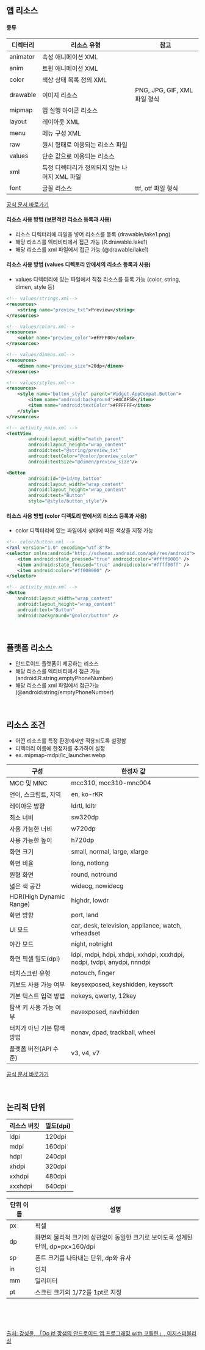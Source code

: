 <br />

## 앱 리소스

#### 종류

| 디렉터리 | 리소스 유형                                   | 참고                         |
| -------- | --------------------------------------------- | ---------------------------- |
| animator | 속성 애니메이션 XML                           |                              |
| anim     | 트윈 애니메이션 XML                           |                              |
| color    | 색상 상태 목록 정의 XML                       |                              |
| drawable | 이미지 리소스                                 | PNG, JPG, GIF, XML 파일 형식 |
| mipmap   | 앱 실행 아이콘 리소스                         |                              |
| layout   | 레이아웃 XML                                  |                              |
| menu     | 메뉴 구성 XML                                 |                              |
| raw      | 원시 형태로 이용되는 리소스 파일              |                              |
| values   | 단순 값으로 이용되는 리소스                   |                              |
| xml      | 특정 디렉터리가 정의되지 않는 나머지 XML 파일 |                              |
| font     | 글꼴 리소스                                   | ttf, otf 파일 형식           |

[공식 문서 바로가기](https://developer.android.com/guide/topics/resources/providing-resources?hl=ko)

<p></p>

#### 리소스 사용 방법 (보편적인 리소스 등록과 사용)

- 리소스 디렉터리에 파일을 넣어 리소스를 등록 (drawable/lake1.png)
- 해당 리소스를 엑티비티에서 접근 가능 (R.drawable.lake1)
- 해당 리소스를 xml 파일에서 접근 가능 (@drawable/lake1)

<p></p>

#### 리소스 사용 방법 (values 디렉토리 안에서의 리소스 등록과 사용)

- values 디렉터리에 있는 파일에서 직접 리소스를 등록 가능 (color, string, dimen, style 등)

```xml
<!-- values/strings.xml-->
<resources>
    <string name="preview_txt">Preview</string>
</resources>
```

```xml
<!-- values/colors.xml-->
<resources>
    <color name="preview_color">#FFFF00</color>
</resources>
```

```xml
<!-- values/dimens.xml-->
<resources>
    <dimen name="preview_size">20dp</dimen>
</resources>
```

```xml
<!-- values/styles.xml-->
<resources>
    <style name="button_style" parent="Widget.AppCompat.Button">
        <item name="android:background">#4CAF50</item>
        <item name="android:textColor">#FFFFFF</item>
    </style>
</resources>
```

```xml
<!-- activity_main.xml -->
<TextView
        android:layout_width="match_parent"
        android:layout_height="wrap_content"
        android:text="@string/preview_txt"
        android:textColor="@color/preview_color"
        android:textSize="@dimen/preview_size"/>

<Button
        android:id="@+id/my_button"
        android:layout_width="wrap_content"
        android:layout_height="wrap_content"
        android:text="Button"
        style="@style/button_style"/>
```

<p></p>

#### 리소스 사용 방법 (color 디렉토리 안에서의 리소스 등록과 사용)

- color 디렉터리에 있는 파일에서 상태에 따른 색상을 지정 가능

```xml
<!-- color/button.xml -->
<?xml version="1.0" encoding="utf-8"?>
<selector xmlns:android="http://schemas.android.com/apk/res/android">
    <item android:state_pressed="true" android:color="#ffff0000" />
    <item android:state_focused="true" android:color="#ffff00ff" />
    <item android:color="#ff000000" />
</selector>
```

```xml
<!-- activity_main.xml -->
<Button
    android:layout_width="wrap_content"
    android:layout_height="wrap_content"
    android:text="Button"
    android:background="@color/button" />
```

<br />

## 플랫폼 리소스

- 안드로이드 플랫폼이 제공하는 리소스
- 해당 리소스를 엑티비티에서 접근 가능 (android.R.string.emptyPhoneNumber)
- 해당 리소스를 xml 파일에서 접근가능 (@android:string/emptyPhoneNumber)

<br />

## 리소스 조건

- 어떤 리소스를 특정 환경에서만 적용되도록 설정함
- 디렉터리 이름에 한정자를 추가하여 설정
- ex. mipmap-mdpi/ic_launcher.webp

| 구성                       | 한정자 값                                                              |
| -------------------------- | ---------------------------------------------------------------------- |
| MCC 및 MNC                 | mcc310, mcc310-mnc004                                                  |
| 언어, 스크립트, 지역       | en, ko-rKR                                                             |
| 레이아웃 방향              | ldrtl, ldltr                                                           |
| 최소 너비                  | sw320dp                                                                |
| 사용 가능한 너비           | w720dp                                                                 |
| 사용 가능한 높이           | h720dp                                                                 |
| 화면 크기                  | small, normal, large, xlarge                                           |
| 화면 비율                  | long, notlong                                                          |
| 원형 화면                  | round, notround                                                        |
| 넓은 색 공간               | widecg, nowidecg                                                       |
| HDR(High Dynamic Range)    | highdr, lowdr                                                          |
| 화면 방향                  | port, land                                                             |
| UI 모드                    | car, desk, television, appliance, watch, vrheadset                     |
| 야간 모드                  | night, notnight                                                        |
| 화면 픽셀 밀도(dpi)        | ldpi, mdpi, hdpi, xhdpi, xxhdpi, xxxhdpi, nodpi, tvdpi, anydpi, nnndpi |
| 터치스크린 유형            | notouch, finger                                                        |
| 키보드 사용 가능 여부      | keysexposed, keyshidden, keyssoft                                      |
| 기본 텍스트 입력 방법      | nokeys, qwerty, 12key                                                  |
| 탐색 키 사용 가능 여부     | navexposed, navhidden                                                  |
| 터치가 아닌 기본 탐색 방법 | nonav, dpad, trackball, wheel                                          |
| 플랫폼 버전(API 수준)      | v3, v4, v7                                                             |

[공식 문서 바로가기](https://developer.android.com/guide/topics/resources/providing-resources?hl=ko)

<br />

## 논리적 단위

| 리소스 버킷 | 밀도(dpi) |
| ----------- | --------- |
| ldpi        | 120dpi    |
| mdpi        | 160dpi    |
| hdpi        | 240dpi    |
| xhdpi       | 320dpi    |
| xxhdpi      | 480dpi    |
| xxxhdpi     | 640dpi    |

| 단위 이름 | 설명                                                                            |
| --------- | ------------------------------------------------------------------------------- |
| px        | 픽셀                                                                            |
| dp        | 화면의 물리적 크기에 상관없이 동일한 크기로 보이도록 설계된 단위, dp=px×160/dpi |
| sp        | 폰트 크기를 나타내는 단위, dp와 유사                                            |
| in        | 인치                                                                            |
| mm        | 밀리미터                                                                        |
| pt        | 스크린 크기의 1/72를 1pt로 지정                                                 |

<br />
<br />
<br />

[출처: 강성윤, 「Do it! 깡샘의 안드로이드 앱 프로그래밍 with 코틀린」, 이지스퍼블리싱](http://www.easyspub.co.kr/20_Menu/BookView/553/PUB)

<br />
